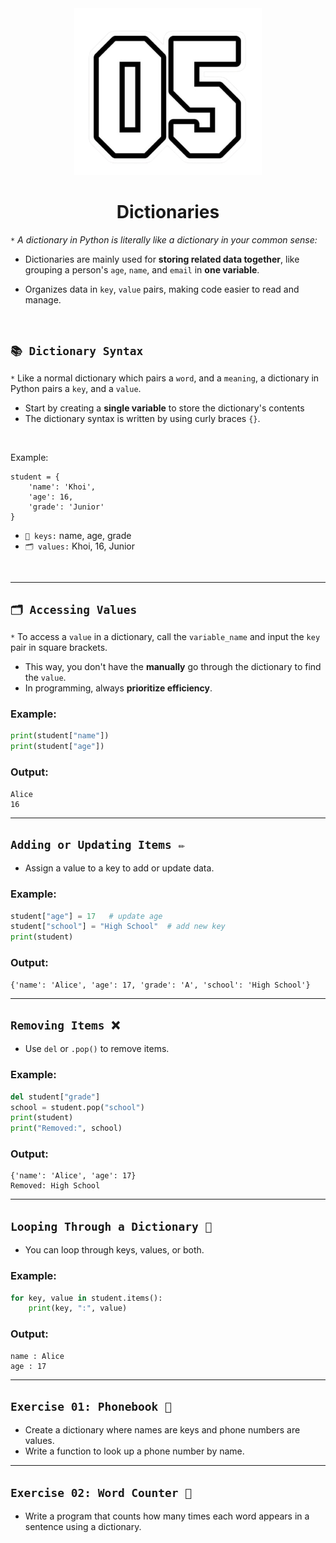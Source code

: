 <div align="center">
    <img src="https://github.com/viethaa/intro-to-python/blob/main/assets/05.png" alt="02" width="300">
    <h1>Dictionaries</h1>
</div>

 `*` *A dictionary in Python is literally like a dictionary in your common sense:*

 - Dictionaries are mainly used for **storing related data together**, like grouping a person's `age`, `name`, and `email` in **one variable**.

 - Organizes data in `key`, `value` pairs, making code easier to read and manage.

<br>

## ```📚 Dictionary Syntax```

`*` Like a normal dictionary which pairs a `word`, and a `meaning`, a dictionary in Python pairs a `key`, and a `value`.
- Start by creating a **single variable** to store the dictionary's contents
- The dictionary syntax is written by using curly braces `{}`.

<br>

Example:

```python3
student = {
    'name': 'Khoi',
    'age': 16,
    'grade': 'Junior'
}
```

- `🔑 keys:` name, age, grade
- `🗂️ values:` Khoi, 16, Junior

<br>

---

## ```🗂️ Accessing Values```

`*` To access a `value` in a dictionary, call the `variable_name` and input the `key` pair in square brackets.
- This way, you don't have the **manually** go through the dictionary to find the `value`.
- In programming, always **prioritize efficiency**.

### Example:

```python
print(student["name"])
print(student["age"])
```

### Output:

```
Alice
16
```

---

## ```Adding or Updating Items ✏️```

* Assign a value to a key to add or update data.

### Example:

```python
student["age"] = 17   # update age
student["school"] = "High School"  # add new key
print(student)
```

### Output:

```
{'name': 'Alice', 'age': 17, 'grade': 'A', 'school': 'High School'}
```

---

## ```Removing Items ❌```

* Use `del` or `.pop()` to remove items.

### Example:

```python
del student["grade"]
school = student.pop("school")
print(student)
print("Removed:", school)
```

### Output:

```
{'name': 'Alice', 'age': 17}
Removed: High School
```

---

## ```Looping Through a Dictionary 🔄```

* You can loop through keys, values, or both.

### Example:

```python
for key, value in student.items():
    print(key, ":", value)
```

### Output:

```
name : Alice
age : 17
```

---

## ```Exercise 01: Phonebook 📱```

* Create a dictionary where names are keys and phone numbers are values.  
* Write a function to look up a phone number by name.

---

## ```Exercise 02: Word Counter 📝```

* Write a program that counts how many times each word appears in a sentence using a dictionary.
